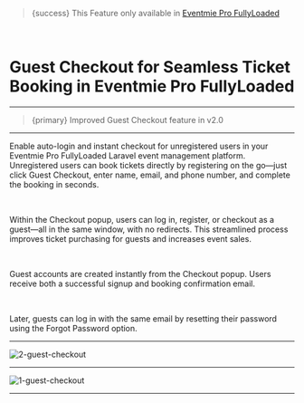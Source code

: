 <!--
Meta Description: Learn how to enable guest checkout in Eventmie Pro FullyLoaded. Step-by-step guide for seamless ticket booking, auto-login for unregistered users, and improving event ticket sales in your Laravel event management platform.
Meta Keywords: guest checkout, Eventmie Pro FullyLoaded, Laravel guest booking, ticket booking, auto-login, unregistered user, seamless checkout, event ticketing, event management, Classiebit
-->
> {success} This Feature only available in [Eventmie Pro FullyLoaded](https://classiebit.com/eventmie-pro-fullyloaded)

<br>

# Guest Checkout for Seamless Ticket Booking in Eventmie Pro FullyLoaded

---

> {primary} Improved Guest Checkout feature in v2.0

---

Enable auto-login and instant checkout for unregistered users in your Eventmie Pro FullyLoaded Laravel event management platform. Unregistered users can book tickets directly by registering on the go—just click Guest Checkout, enter name, email, and phone number, and complete the booking in seconds.

<br>

Within the Checkout popup, users can log in, register, or checkout as a guest—all in the same window, with no redirects. This streamlined process improves ticket purchasing for guests and increases event sales.

<br>

Guest accounts are created instantly from the Checkout popup. Users receive both a successful signup and booking confirmation email.

<br>

Later, guests can log in with the same email by resetting their password using the Forgot Password option.

---

![2-guest-checkout](/images/v2/EventmieProFullyLoadedV2.0/2-guest-checkout.webp "2-guest-checkout")

---

![1-guest-checkout](/images/v2/EventmieProFullyLoadedV2.0/1-guest-checkout.webp "1-guest-checkout")

---
